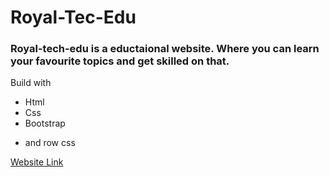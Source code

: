 # Royal-Tec-Edu
### Royal-tech-edu is a eductaional website. Where you can learn your favourite topics and get skilled on that.

Build with
+ Html
+ Css
+ Bootstrap
* and row css

[Website Link](https://rittiksheikh.github.io/Royal-Tec-Edu/)
